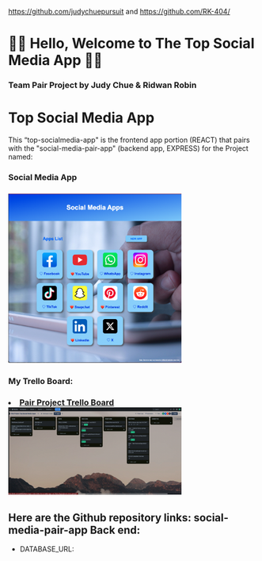 https://github.com/judychuepursuit and https://github.com/RK-404/
<!DOCTYPE html>
<html>
  <head>
   <h1>👋🏻 Hello,  Welcome to The Top Social Media App 👋🏻</h1>
<h3>Team Pair Project by Judy Chue & Ridwan Robin</h3>
  </head>
  <body>
    <h1>Top Social Media App</h1>
    <p>
This “top-socialmedia-app" is the frontend app portion (REACT) that pairs with the "social-media-pair-app" (backend app, EXPRESS) for the Project named: 
<h3>Social Media App<h3> 
<img alt="top-socialmedia-app Index page" 
src="src/components/images/top-socialmedia-app Index page.png" width="350"></img>
<br> 
<h3>My Trello Board:<h3> 
<li><a href="https://trello.com/b/0Z4MrYHZ"> Pair Project Trello Board</a></li>
<img alt="trello" src="src/components/images/Pair Project Top Social Media Apps.png" width="350"></img>

<h2> Here are the Github repository links: social-media-pair-app Back end:</h2>
      <ul>
        <li>DATABASE_URL: <a href="https://github.com/judychuepursuit/social-media-pair-app</a></li>

<h2> This App applies the PERN Stack & C-R-U-D points.</h2>
<p>HTTP Methods: HTTP methods are also called verbs. They are types of requests you can make to a server. The four most common ones are listed below:</p>
<ul>
      <li>GET /apps: Returns a list of all Apps.</li>
      <li>POST /apps: Creates a new App.</li>
      <li>GET /apps/: id: Returns the App with the specified ID.</li>
      <li>PUT /apps/: id: Updates the App with the specified ID.</li>
      <li>DELETE /apps/: id: Deletes the App with the specified ID.</li>
</ul>
<h2>Social Media App Frontend</h2>
<p>
  The REACT app uses the following installs and dependencies: axios, react, react-dom, react-router-dom in order to connect to the back end and the request be viewed on the local host.
<br>
  <h2>Social Media App Backend</h2>
 The EXPRESS app (use git init -y to create this app) uses the following installs and dependencies: express, nodemon, dotenv, cors & add a ‘VALIDATIONS” folder (checks apps). 
This App also requires a db folder with a dbconfig.js, schema.sql (contains the table “INFORMATION”) seed.sql (contains the files “VALUES”).
Also, add .env and type into it the PORT=30xx (edit the last #'s accordingly). 
Note: Make sure that the .env file has been correctly saved inside the main folder.  
  <h2>contact info:</h2>
<ul>
<h2>Ridwan's Info:</h2>
    <li>💻  rizwan.kwsr@gmail.com</li>
    <li>💟  https://www.linkedin.com/in/mdridwanrobin/</li>
    <li>💡  https://github.com/RK-404/</li>
<h2>Judy's Info:</h2>
    <li>💻  chue.judy@gmail.com</li>
    <li>💟  https://www.linkedin.com/in/judy-chue-53697015/</li>
    <li>💡  https://judychuepursuit.github.io/my-bio-judy-chue/</li>
</ul>

</p>
<h2>We are Excited to Collaborate on any work opportunities!</h2>
<p>
As beginner Full-Stack web developers we are seeking and are open to collaborating on work projects. Feel free to reach out to us if you have any job opportunities that you think either of us would be a good fit for. You can also reach out and open an issue or submit a pull request. To this repository.</p>
